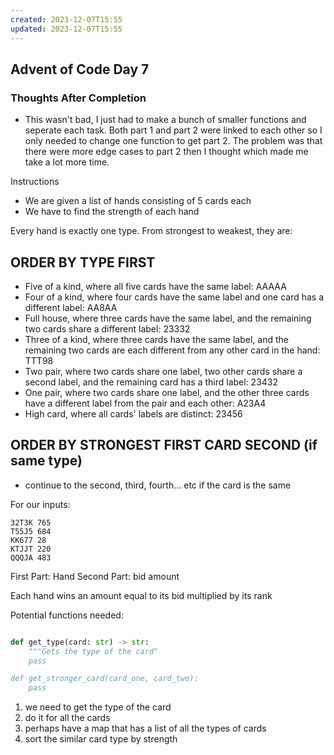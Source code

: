 ```yaml
---
created: 2023-12-07T15:55
updated: 2023-12-07T15:55
---
```



## Advent of Code Day 7

### Thoughts After Completion

- This wasn't bad, I just had to make a bunch of smaller functions and seperate each task. Both part 1 and part 2 were linked to each other so I only needed to change one function to get part 2. The problem was that there were more edge cases to part 2 then I thought which made me take a lot more time.


Instructions

- We are given a list of hands consisting of 5 cards each
- We have to find the strength of each hand

Every hand is exactly one type. From strongest to weakest, they are:

## ORDER BY TYPE FIRST

- Five of a kind, where all five cards have the same label: AAAAA
- Four of a kind, where four cards have the same label and one card has a different label: AA8AA
- Full house, where three cards have the same label, and the remaining two cards share a different label: 23332
- Three of a kind, where three cards have the same label, and the remaining two cards are each different from any other card in the hand: TTT98
- Two pair, where two cards share one label, two other cards share a second label, and the remaining card has a third label: 23432
- One pair, where two cards share one label, and the other three cards have a different label from the pair and each other: A23A4
- High card, where all cards' labels are distinct: 23456


## ORDER BY STRONGEST FIRST CARD SECOND (if same type)
- continue to the second, third, fourth... etc if the card is the same

For our inputs:
```
32T3K 765
T55J5 684
KK677 28
KTJJT 220
QQQJA 483
```
First Part: Hand
Second Part: bid amount

Each hand wins an amount equal to its bid multiplied by its rank

Potential functions needed:
```python

def get_type(card: str) -> str:
    """Gets the type of the card"
    pass

def get_stronger_card(card_one, card_two):
    pass
```

1. we need to get the type of the card
2. do it for all the cards
3. perhaps have a map that has a list of all the types of cards
4. sort the similar card type by strength

